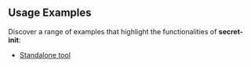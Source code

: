 ## Usage Examples

Discover a range of examples that highlight the functionalities of **secret-init**:
- [Standalone tool](standalone-tool)
